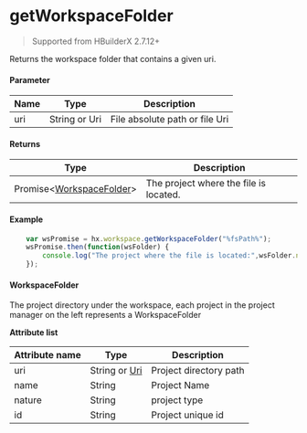 # getWorkspaceFolder

>Supported from HBuilderX 2.7.12+

Returns the workspace folder that contains a given uri.

#### Parameter
|Name	|Type	|Description					|
|--			|--			|--						|
|uri		|String or Uri|File absolute path or file Uri|

#### Returns
|Type												|Description					|
|--																|--						|
|Promise&lt;[WorkspaceFolder](/ExtensionDocs/Api/other/WorkspaceFolder)&gt;|The project where the file is located.|

#### Example
``` javascript
    var wsPromise = hx.workspace.getWorkspaceFolder("%fsPath%");
    wsPromise.then(function(wsFolder) {
        console.log("The project where the file is located:",wsFolder.name);
    });
```

#### WorkspaceFolder

The project directory under the workspace, each project in the project manager on the left represents a WorkspaceFolder

**Attribute list**

|Attribute name	|Type			|Description			|
|--		|--					|--				|
|uri	|String or [Uri](/ExtensionDocs/Api/other/Uri.md)|Project directory path	|
|name	|String				|Project Name	|
|nature	|String				|project type		|
|id		|String				|Project unique id	|
